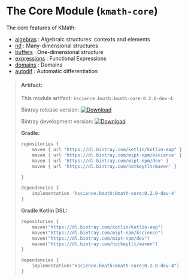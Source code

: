 # The Core Module (`kmath-core`)

The core features of KMath:

 - [algebras](src/commonMain/kotlin/kscience/kmath/operations/Algebra.kt) : Algebraic structures: contexts and elements
 - [nd](src/commonMain/kotlin/kscience/kmath/structures/NDStructure.kt) : Many-dimensional structures
 - [buffers](src/commonMain/kotlin/kscience/kmath/structures/Buffers.kt) : One-dimensional structure
 - [expressions](src/commonMain/kotlin/kscience/kmath/expressions) : Functional Expressions
 - [domains](src/commonMain/kotlin/kscience/kmath/domains) : Domains
 - [autodif](src/commonMain/kotlin/kscience/kmath/expressions/SimpleAutoDiff.kt) : Automatic differentiation


> #### Artifact:
>
> This module artifact: `kscience.kmath:kmath-core:0.2.0-dev-4`.
>
> Bintray release version:        [ ![Download](https://api.bintray.com/packages/mipt-npm/kscience/kmath-core/images/download.svg) ](https://bintray.com/mipt-npm/kscience/kmath-core/_latestVersion)
>
> Bintray development version:    [ ![Download](https://api.bintray.com/packages/mipt-npm/dev/kmath-core/images/download.svg) ](https://bintray.com/mipt-npm/dev/kmath-core/_latestVersion)
>
> **Gradle:**
>
> ```gradle
> repositories {
>     maven { url "https://dl.bintray.com/kotlin/kotlin-eap" }
>     maven { url 'https://dl.bintray.com/mipt-npm/kscience' }
>     maven { url 'https://dl.bintray.com/mipt-npm/dev' }
>     maven { url 'https://dl.bintray.com/hotkeytlt/maven' }
> 
> }
> 
> dependencies {
>     implementation 'kscience.kmath:kmath-core:0.2.0-dev-4'
> }
> ```
> **Gradle Kotlin DSL:**
>
> ```kotlin
> repositories {
>     maven("https://dl.bintray.com/kotlin/kotlin-eap")
>     maven("https://dl.bintray.com/mipt-npm/kscience")
>     maven("https://dl.bintray.com/mipt-npm/dev")
>     maven("https://dl.bintray.com/hotkeytlt/maven")
> }
> 
> dependencies {
>     implementation("kscience.kmath:kmath-core:0.2.0-dev-4")
> }
> ```
